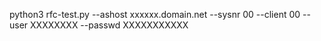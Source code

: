 python3 rfc-test.py --ashost xxxxxx.domain.net --sysnr 00  --client 00 --user XXXXXXXX --passwd XXXXXXXXXXX

